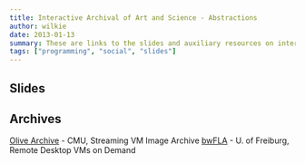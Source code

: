 ```yaml
---
title: Interactive Archival of Art and Science - Abstractions
author: wilkie
date: 2013-01-13
summary: These are links to the slides and auxiliary resources on interactive archival.
tags: ["programming", "social", "slides"]
---
```


## Slides

[]()

## Archives

[Olive Archive](http://olivearchive.org) - CMU, Streaming VM Image Archive
[bwFLA](http://bw-fla.uni-freiburg.de/demos.html) - U. of Freiburg, Remote Desktop VMs on Demand

## 
